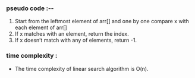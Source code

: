 ### pseudo code :--

1. Start from the leftmost element of arr[] and one by one compare x with each element of arr[]
2. If x matches with an element, return the index.
3. If x doesn’t match with any of elements, return -1.


### time complexity :

* The time complexity of linear search algorithm is O(n).